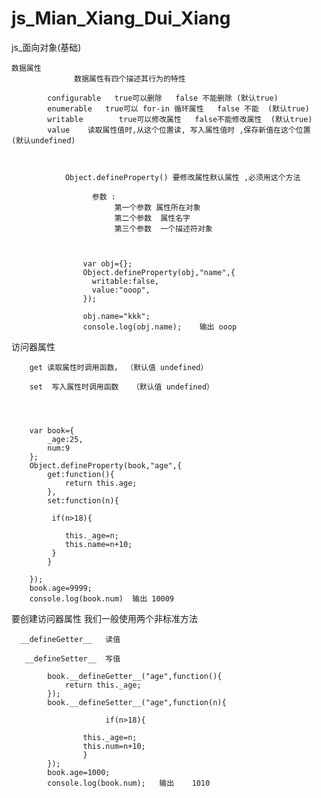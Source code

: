 # js_Mian_Xiang_Dui_Xiang
js_面向对象(基础)



	数据属性  
			      数据属性有四个描述其行为的特性
			      
            configurable   true可以删除   false 不能删除 (默认true)
            enumerable   true可以 for-in 循环属性   false 不能  (默认true)
            writable        true可以修改属性   false不能修改属性  (默认true)
            value    读取属性值时,从这个位置读, 写入属性值时 ,保存新值在这个位置  (默认undefined)
            


                Object.defineProperty() 要修改属性默认属性 ,必须用这个方法
                
                      参数 :
                           第一个参数 属性所在对象 
                           第二个参数  属性名字
                           第三个参数  一个描述符对象
                           
                           
                           
                    var obj={};
                    Object.defineProperty(obj,"name",{
                      writable:false,
                      value:"ooop",
                    });

                    obj.name="kkk";
                    console.log(obj.name);    输出 ooop
		    

访问器属性 

		get 读取属性时调用函数， （默认值 undefined）

		set  写入属性时调用函数   （默认值 undefined）



               
		var book={
			_age:25,
			num:9
		};
		Object.defineProperty(book,"age",{
			get:function(){
				return this.age;
			},
			set:function(n){
				
			 if(n>18){
			 	
			 	this._age=n;
			 	this.name=n+10;
			 }
			}
			
		});
		book.age=9999;
		console.log(book.num)  输出 10009






 要创建访问器属性  我们一般使用两个非标准方法
       
      __defineGetter__   读值
      
       __defineSetter__  写值
       
			book.__defineGetter__("age",function(){
				return this._age;
			});
			book.__defineSetter__("age",function(n){

						 if(n>18){

					this._age=n;
					this.num=n+10;
					}
			});
			book.age=1000;
			console.log(book.num);   输出    1010


